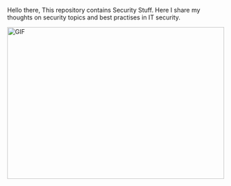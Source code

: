 Hello there, This repository contains Security Stuff. Here I share my thoughts on security topics and best practises in IT security.

<p><img align="center" alt="GIF" src="https://i.pinimg.com/originals/33/5f/6d/335f6d0c74c29626008bae58feb98808.gif" width="500" height="350" /></p>
